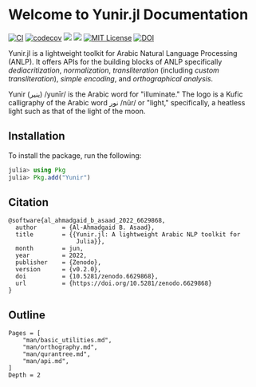 # Welcome to Yunir.jl Documentation
[![CI](https://github.com/alstat/Yunir.jl/actions/workflows/ci.yml/badge.svg)](https://github.com/alstat/Yunir.jl/actions/workflows/ci.yml)
[![codecov](https://codecov.io/gh/alstat/Yunir.jl/branch/main/graph/badge.svg?token=lKsVEpMDca)](https://codecov.io/gh/alstat/Yunir.jl)
[![](https://img.shields.io/badge/docs-dev-blue.svg)](https://alstat.github.io/Yunir.jl/dev/)
[![](https://img.shields.io/badge/docs-stable-blue.svg)](https://alstat.github.io/Yunir.jl/stable/)
[![MIT License](https://img.shields.io/badge/license-MIT-green.svg)](https://github.com/alstat/Yunir.jl/blob/master/LICENSE)
[![DOI](https://zenodo.org/badge/DOI/10.5281/zenodo.6629868.svg)](https://doi.org/10.5281/zenodo.6629868)

Yunir.jl is a lightweight toolkit for Arabic Natural Language Processing (ANLP). It offers APIs for the building blocks of ANLP specifically _dediacritization_, _normalization_, _transliteration_ (including _custom transliteration_), _simple encoding_, and _orthographical analysis_.

Yunir (ينير) /yunīr/ is the Arabic word for "illuminate." The logo is a Kufic calligraphy of the Arabic word نور /nūr/ or "light," specifically, a heatless light such as that of the light of the moon.
## Installation
To install the package, run the following:
```julia
julia> using Pkg
julia> Pkg.add("Yunir")
```
## Citation
```
@software{al_ahmadgaid_b_asaad_2022_6629868,
  author       = {Al-Ahmadgaid B. Asaad},
  title        = {{Yunir.jl: A lightweight Arabic NLP toolkit for 
                   Julia}},
  month        = jun,
  year         = 2022,
  publisher    = {Zenodo},
  version      = {v0.2.0},
  doi          = {10.5281/zenodo.6629868},
  url          = {https://doi.org/10.5281/zenodo.6629868}
}
```
## Outline
```@contents
Pages = [
    "man/basic_utilities.md",
    "man/orthography.md",
    "man/qurantree.md",
    "man/api.md",
]
Depth = 2
```